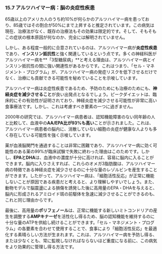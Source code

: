 ### 15.7 アルツハイマー病：脳の炎症性疾患

65歳以上のアメリカ人のうち約10%が何らかのアルツハイマー病を患っており、85歳ではその割合が50%にまで上昇すると推定されています。この病気は現在、治療法がなく、既存の治療法もその効果は限定的です。そして、そもそもこの症状の根本原因が何なのか、完全には解明されていません。

しかし、ある程度一般的に合意されているのは、アルツハイマー病が**炎症性疾患**であり、**インスリン抵抗性**と強く関連しているという点です。多くの神経科医がアルツハイマー病を**「3型糖尿病」**と考える理由は、アルツハイマー病とインスリン抵抗性の間に強い関連性があるからです。これはつまり、「セル・マネジメント・プログラム」が、アルツハイマー病の発症リスクを低下させるだけでなく、治療にも貢献できる可能性を秘めていることを示唆しています。

アルツハイマー病は炎症性疾患であるため、予防のためにも治療のためにも、**神経炎症を減少させること**が良い出発点となるでしょう。ピークダイエットは、臨床的にその有効性が証明されており、神経炎症を減少させる可能性が非常に高い食事療法です。しかし、これは考慮すべき要素の一つに過ぎません。

2000年の研究では、アルツハイマー病患者は、認知機能障害のない同年齢の人と比較して、血液中の**AA/EPA比が93%も高い**ことが示されました。これは、アルツハイマー病患者の脳内に、消散していない細胞の炎症が健康な人よりも多く存在している可能性を強く示唆しています。

薬が血液脳関門を通過することは非常に困難であり、アルツハイマー病に効く可能性のある薬の99%が臨床試験で失敗に終わった理由はこのためです。しかし、**EPAとDHA**は、血液中の濃度が十分に高ければ、容易に脳内に入ることができます。脳内に入りさえすれば、これらのオメガ3脂肪酸は、アルツハイマー病の特徴である神経炎症を減少させるのに十分な量のレゾルビンを産生することができます。したがって、アルツハイマー病は、「細胞活性反応」が正常に機能しないことが原因である疾患だと考えると、より理解しやすいでしょう。また、動物モデルで脳震盪による損傷を誘発した後に高用量のEPA・DHAを与えると、脳内に形成されるアミロイド斑の前駆体を急速に減少させることができるのも、これと同じ理由からです。

最後に、高用量の**ポリフェノール**は、正常に機能する新しいミトコンドリアの産生を調整する**AMPキナーゼ**を活性化し得るため、脳の認知機能を維持するのに十分な量のATPを供給し続けることができます。「セル・マネジメント・プログラム」の各要素を合わせて使用することで、食事により「細胞活性反応」を最適化する素晴らしい方法が生まれます。これは、アルツハイマー病を予防し得る、または少なくとも、常に監視しなければならないほど重度になる前に、この病気をより効果的に管理し得る方法です。
